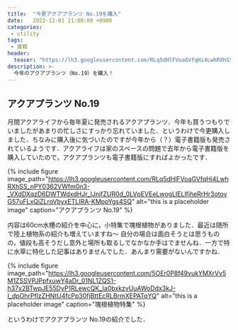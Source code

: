 ```yaml
---
title:  "今更アクアプランツ No.19を購入"
date:   2022-12-01 21:00:00 +0900
categories: 
 - utility
tags:
 - 書籍
header:
  teaser: "https://lh3.googleusercontent.com/RLq5dHlFVoaGVfqHi4LwhRXhSS_nPY0362VWfm0n3-_VXdDXqzD6DWTWdxdHJr_lJnjfZUR0d_0LVpEVEeLwogLIELlfjheRrHr3otovG57uFLxQiZLroVbyxETLIRA-KMppYgs4SQ"
description: >-
  今年のアクアプランツ（No.19）を購入！
---
```


## アクアプランツ No.19

月間アクアライフから毎年夏に発売されるアクアプランツ．今年も買うつもりでいましたがあまりの忙しさにすっかり忘れていました．というわけで今更購入しました．ちなみに購入後に気づいたのですが今年から（？）電子書籍版も発売されているようです．アクアライフは家のスペースの問題で去年から電子書籍版を購入していたので，アクアプランツも電子書籍版にすればよかったです．

{% include figure image_path="https://lh3.googleusercontent.com/RLq5dHlFVoaGVfqHi4LwhRXhSS_nPY0362VWfm0n3-_VXdDXqzD6DWTWdxdHJr_lJnjfZUR0d_0LVpEVEeLwogLIELlfjheRrHr3otovG57uFLxQiZLroVbyxETLIRA-KMppYgs4SQ" alt="this is a placeholder image" caption="アクアプランツ No.19" %}


内容は60cm水槽の紹介を中心に，小特集で塊根植物がありました．最近は随所で陸上植物系の紹介も増えていますね〜 自分の場合は面白そうとは思うものの，値段も高そうだし意外と場所も取るしでなかなか手はでませんね．一方で特に水草に特化した記事はありませんでした．あんまり需要がないんですかね．

{% include figure image_path="https://lh3.googleusercontent.com/5OEr0P8f49vukYMXrVv5M1ZSSVPJPpfxuwY4aDr_01NL1ZQS1-h37x2BTwpJE55DyP1RLewcQK_Ia0bxkzvUuAWoDdx3kJ-I_dpOhrPflzZHNtU4fcPp30fjBttEcRLBrmXEPATqYQ" alt="this is a placeholder image" caption="塊根植物特集" %}

というわけでアクアプランツ No.19の紹介でした．





